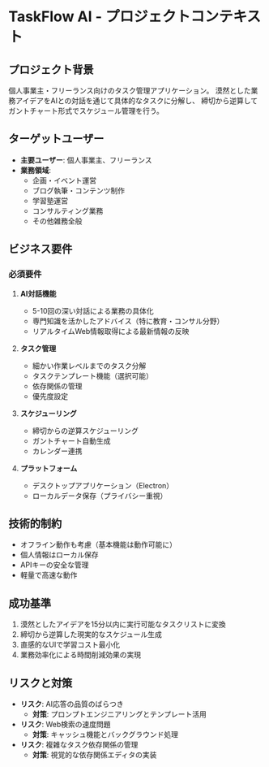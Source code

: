 # TaskFlow AI - プロジェクトコンテキスト

## プロジェクト背景
個人事業主・フリーランス向けのタスク管理アプリケーション。
漠然とした業務アイデアをAIとの対話を通じて具体的なタスクに分解し、
締切から逆算してガントチャート形式でスケジュール管理を行う。

## ターゲットユーザー
- **主要ユーザー**: 個人事業主、フリーランス
- **業務領域**: 
  - 企画・イベント運営
  - ブログ執筆・コンテンツ制作
  - 学習塾運営
  - コンサルティング業務
  - その他雑務全般

## ビジネス要件

### 必須要件
1. **AI対話機能**
   - 5-10回の深い対話による業務の具体化
   - 専門知識を活かしたアドバイス（特に教育・コンサル分野）
   - リアルタイムWeb情報取得による最新情報の反映

2. **タスク管理**
   - 細かい作業レベルまでのタスク分解
   - タスクテンプレート機能（選択可能）
   - 依存関係の管理
   - 優先度設定

3. **スケジューリング**
   - 締切からの逆算スケジューリング
   - ガントチャート自動生成
   - カレンダー連携

4. **プラットフォーム**
   - デスクトップアプリケーション（Electron）
   - ローカルデータ保存（プライバシー重視）

## 技術的制約
- オフライン動作も考慮（基本機能は動作可能に）
- 個人情報はローカル保存
- APIキーの安全な管理
- 軽量で高速な動作

## 成功基準
1. 漠然としたアイデアを15分以内に実行可能なタスクリストに変換
2. 締切から逆算した現実的なスケジュール生成
3. 直感的なUIで学習コスト最小化
4. 業務効率化による時間削減効果の実現

## リスクと対策
- **リスク**: AI応答の品質のばらつき
  - **対策**: プロンプトエンジニアリングとテンプレート活用
- **リスク**: Web検索の速度問題
  - **対策**: キャッシュ機能とバックグラウンド処理
- **リスク**: 複雑なタスク依存関係の管理
  - **対策**: 視覚的な依存関係エディタの実装